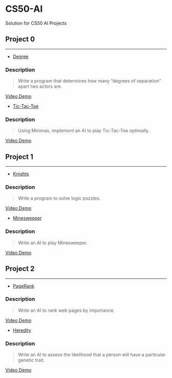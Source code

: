# CS50-AI

Solution for CS50 AI Projects

## Project 0

---

- [Degree](https://cs50.harvard.edu/ai/2020/projects/0/degrees/)

### Description

> Write a program that determines how many “degrees of separation” apart two actors are.

[Video Demo](https://www.youtube.com/watch?v=_qgQlICwLtQ)

- [Tic-Tac-Toe](https://cs50.harvard.edu/ai/2020/projects/0/tictactoe/)

### Description

> Using Minimax, implement an AI to play Tic-Tac-Toe optimally.

[Video Demo](https://www.youtube.com/watch?v=XEAojT9M8eY)

## Project 1

---

- [Knights](https://cs50.harvard.edu/ai/2020/projects/1/knights/)

### Description

> Write a program to solve logic puzzles.

[Video Demo](https://www.youtube.com/watch?v=AImoOh0BRwk)

- [Minesweeper](https://cs50.harvard.edu/ai/2020/projects/1/minesweeper/)

### Description

> Write an AI to play Minesweeper.

[Video Demo](https://www.youtube.com/watch?v=9jPifwnKddc)

## Project 2

---

- [PageRank](https://cs50.harvard.edu/ai/2020/projects/2/pagerank/)

### Description

> Write an AI to rank web pages by importance.

[Video Demo](https://www.youtube.com/watch?v=RAYSn4cAMkA)

- [Heredity](https://cs50.harvard.edu/ai/2020/projects/2/heredity/)

### Description

> Write an AI to assess the likelihood that a person will have a particular genetic trait.

[Video Demo](https://www.youtube.com/watch?v=RAYSn4cAMkA)
